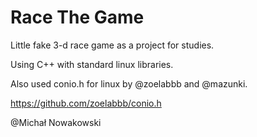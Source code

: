 # Race The Game

Little fake 3-d race game as a project for studies.

Using C++ with standard linux libraries.

Also used conio.h for linux by @zoelabbb and @mazunki.

https://github.com/zoelabbb/conio.h

@Michał Nowakowski
